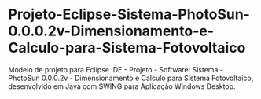 # Projeto-Eclipse-Sistema-PhotoSun-0.0.0.2v-Dimensionamento-e-Calculo-para-Sistema-Fotovoltaico
Modelo de projeto para Eclipse IDE - Projeto - Software: Sistema - PhotoSun 0.0.0.2v - Dimensionamento e Calculo para Sistema Fotovoltaico, desenvolvido em Java com SWING para Aplicação Windows Desktop.

